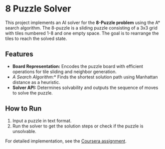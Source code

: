 # 8 Puzzle Solver

This project implements an AI solver for the **8-Puzzle problem** using the A* search algorithm. The 8-puzzle is a sliding puzzle consisting of a 3x3 grid with tiles numbered 1-8 and one empty space. The goal is to rearrange the tiles to reach the solved state.

## Features
- **Board Representation:** Encodes the puzzle board with efficient operations for tile sliding and neighbor generation.
- **A* Search Algorithm:** Finds the shortest solution path using Manhattan distance as a heuristic.
- **Solver API:** Determines solvability and outputs the sequence of moves to solve the puzzle.

## How to Run
1. Input a puzzle in text format.
2. Run the solver to get the solution steps or check if the puzzle is unsolvable.

For detailed implementation, see the [Coursera assignment](https://coursera.cs.princeton.edu/algs4/assignments/8puzzle/specification.php).